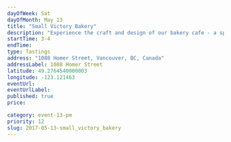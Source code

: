 ```yaml
---
dayOfWeek: Sat
dayOfMonth: May 13
title: "Small Victory Bakery"
description: "Experience the craft and design of our bakery cafe - a space to embrace a small victory in your day. Our products, both baked and brewed, display our passion and appreciation for tradition, technique and quality. "
startTime: 3-4
endTime: 
type: Tastings
address: "1088 Homer Street, Vancouver, BC, Canada"
addressLabel: 1088 Homer Street
latitude: 49.2764540000003
longitude: -123.121463
eventUrl: 
eventUrlLabel: 
published: true
price: 

category: event-13-pm
priority: 12
slug: 2017-05-13-small_victory_bakery
---
```

